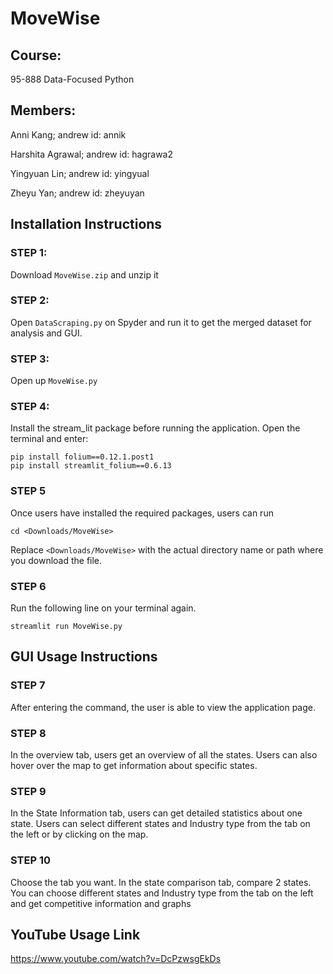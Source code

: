 # MoveWise

## Course:
95-888   Data-Focused Python

## Members:
Anni Kang;              andrew id: annik

Harshita Agrawal;   andrew id: hagrawa2

Yingyuan Lin;         andrew id: yingyual

Zheyu Yan;             andrew id: zheyuyan

## Installation Instructions
### STEP 1:
Download `MoveWise.zip` and unzip it

### STEP 2:
Open `DataScraping.py` on Spyder and run it to get the merged dataset for analysis and GUI.

### STEP 3:
Open up `MoveWise.py`

### STEP 4:
Install the stream_lit package before running the application. Open the terminal and enter:
```
pip install folium==0.12.1.post1 
pip install streamlit_folium==0.6.13 
```

### STEP 5 
Once users have installed the required packages, users can run 
```
cd <Downloads/MoveWise>
```
Replace `<Downloads/MoveWise>` with the actual directory name or path where you download the file.

### STEP 6
Run the following line on your terminal again. 
```
streamlit run MoveWise.py
```

## GUI Usage Instructions
### STEP 7
After entering the command, the user is able to view the application page.

### STEP 8 
In the overview tab, users get an overview of all the states. Users can also hover over the map to get information about specific states.

### STEP 9 
In the State Information tab, users can get detailed statistics about one state. Users can select different states and Industry type from the tab on the left or by clicking on the map.

### STEP 10 
Choose the tab you want. In the state comparison tab, compare 2 states. You can choose different states and Industry type from the tab on the left and get competitive information and graphs

## YouTube Usage Link
https://www.youtube.com/watch?v=DcPzwsgEkDs



